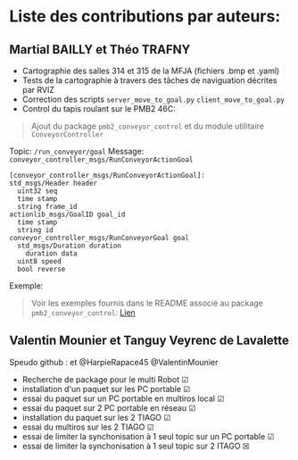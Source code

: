 # Liste des contributions par auteurs:

## Martial BAILLY et Théo TRAFNY

- Cartographie des salles 314 et 315 de la MFJA (fichiers .bmp et .yaml)
- Tests de la cartographie à travers des tâches de naviguation décrites par RVIZ
- Correction des scripts ``server_move_to_goal.py`` ``client_move_to_goal.py``
- Control du tapis roulant sur le PMB2 46C:
> Ajout du package ``pmb2_conveyor_control`` et du module utilitaire ``ConveyorController``

Topic: ``/run_conveyor/goal``
Message: ``conveyor_controller_msgs/RunConveyorActionGoal``
```
[conveyor_controller_msgs/RunConveyorActionGoal]:
std_msgs/Header header
  uint32 seq
  time stamp
  string frame_id
actionlib_msgs/GoalID goal_id
  time stamp
  string id
conveyor_controller_msgs/RunConveyorGoal goal
  std_msgs/Duration duration
    duration data
  uint8 speed
  bool reverse
```

Exemple:

> Voir les exemples fournis dans le README associé au package ``pmb2_conveyor_control``: [Lien](pmb2_conveyor_control/README.md)

## Valentin Mounier et Tanguy Veyrenc de Lavalette

Speudo github : et @HarpieRapace45 @ValentinMounier


- Recherche de package pour le multi Robot &#9745;
- installation d'un paquet sur les PC portable &#9745;
- essai du paquet sur un PC portable en multiros local &#9745;
- essai du paquet sur 2 PC portable en réseau &#9745;
- installation du paquet sur les 2 TIAGO &#9745;
- essai du multiros sur les 2 TIAGO &#9745;
- essai de limiter la synchonisation à 1 seul topic sur un PC portable &#9745;
- essai de limiter la synchonisation à 1 seul topic sur 2 ITAGO &#x2612;
